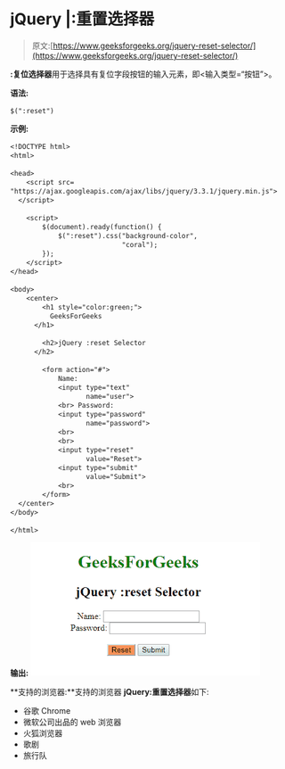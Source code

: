 # jQuery |:重置选择器

> 原文:[https://www.geeksforgeeks.org/jquery-reset-selector/](https://www.geeksforgeeks.org/jquery-reset-selector/)

**:复位选择器**用于选择具有复位字段按钮的输入元素，即<输入类型=“按钮”>。

**语法:**

```
$(":reset")
```

**示例:**

```
<!DOCTYPE html>
<html>

<head>
    <script src=
"https://ajax.googleapis.com/ajax/libs/jquery/3.3.1/jquery.min.js">
  </script>

    <script>
        $(document).ready(function() {
            $(":reset").css("background-color",
                            "coral");
        });
    </script>
</head>

<body>
    <center>
        <h1 style="color:green;">
          GeeksForGeeks
      </h1>

        <h2>jQuery :reset Selector
      </h2>

        <form action="#">
            Name:
            <input type="text" 
                   name="user">
            <br> Password:
            <input type="password" 
                   name="password">
            <br>
            <br>
            <input type="reset" 
                   value="Reset">
            <input type="submit" 
                   value="Submit">
            <br>
        </form>
  </center>
</body>

</html>
```

**输出:**
![](img/90bf58e399bce5d52f1b951a0fd36f15.png)

**支持的浏览器:**支持的浏览器 **jQuery:重置选择器**如下:

*   谷歌 Chrome
*   微软公司出品的 web 浏览器
*   火狐浏览器
*   歌剧
*   旅行队
